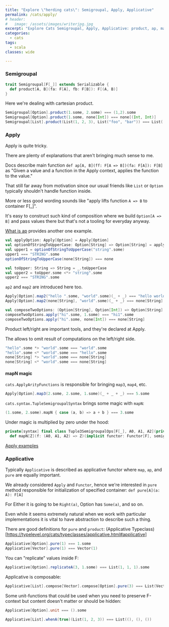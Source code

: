 ```yaml
---
title: "Explore \"herding cats\": Semigroupal, Apply, Applicative"
permalink: /cats/apply/
# header:
#   image: /assets/images/writerjpg.jpg
excerpt: "Explore Cats Semigroupal, Apply, Applicative: product, ap, mapN and friends"
categories:
  - cats
tags:
  - scala
classes: wide

---
```


### Semigroupal

```scala
trait Semigroupal[F[_]] extends Serializable {
  def product[A, B](fa: F[A], fb: F[B]): F[(A, B)]
}
```
Here we're dealing with cartesian product.

```scala
Semigroupal[Option].product(1.some, 2.some) === (1,2).some
Semigroupal[Option].product(1.some, none[Int]) === none[(Int, Int)]
Semigroupal[List].product(List(1, 2, 3), List("foo", "bar")) === List((1, "foo"), (1, "bar"), (2, "foo"), (2, "bar"), (3, "foo"), (3, "bar"))
```

### Apply

Apply is quite tricky.

There are plenty of explanations that aren't bringing much sense to me.

Docs describe main function `def ap[A, B](ff: F[A => B])(fa: F[A]): F[B]` as "Given a value and a function in the Apply context, applies the function to the value."

That still far away from motivation since our usual friends like `List` or `Option` typically shouldn't handle function inside.

More or less good wording sounds like "apply lifts function `A => B` to container F[_]".

It's easy to construct such kind of composition where we build `Option[A => B]` and pass values there but that's not a tooling for everyday anyway.

[What is ap](https://typelevel.org/cats/typeclasses/applicative.html#what-is-ap) provides another one example.

```scala
val applyOption: Apply[Option] = Apply[Option]
val optionOfStringToUpperCase: Option[String] => Option[String] = applyOption.ap[String, String](((s: String) => s.toUpperCase).some)
val upper1 = optionOfStringToUpperCase("string".some)
upper1 === "STRING".some
optionOfStringToUpperCase(none[String]) === none

val toUpper: String => String = _.toUpperCase
val upper2 = toUpper.some <*> "string".some
upper2 === "STRING".some
```

`ap2` and `map2` are introduced here too.

```scala
Apply[Option].map2("hello ".some, "world".some)(_ + _) === "hello world".some
Apply[Option].map2(none[String], "world".some)(_ + _) === none[String]

val composeTwoOptions: (Option[String], Option[Int]) => Option[String] = Apply[Option].ap2(((s: String, i: Int) => s + i).some)
composeTwoOptions.apply("hi".some, 1.some) === "hi1".some
composeTwoOptions.apply("hi".some, none[Int]) === none[String]
```

Product left/right are important tools, and they're declared at Apply.

The allows to omit result of computations on the left/right side.
```scala
"hello".some *> "world".some === "world".some
"hello".some <* "world".some === "hello".some
none[String] *> "world".some === none[String]
none[String] <* "world".some === none[String]
```

#### mapN magic

`cats.ApplyArityFunctions` is responsible for bringing `map3`, `map4`, etc.

```scala
Apply[Option].map3(2.some, 2.some, 1.some)(_ + _ + _) === 5.some
```

`cats.syntax.TupleSemigroupalSyntax` brings some magic with `mapN`:
```scala
(1.some, 2.some).mapN { case (a, b) => a + b } === 3.some
```

Under magic is multiplied by zero under the hood:
```scala
private[syntax] final class Tuple3SemigroupalOps[F[_], A0, A1, A2](private val t3: Tuple3[F[A0], F[A1], F[A2]]) {
  def mapN[Z](f: (A0, A1, A2) => Z)(implicit functor: Functor[F], semigroupal: Semigroupal[F]): F[Z] = Semigroupal.map3(t3._1, t3._2, t3._3)(f)
```

[Apply examples](https://github.com/antonkw/explore-herding-cats/blob/main/src/main/scala/io/github/antonkw/5_apply.worksheet.sc)

### Applicative

Typically `Applicative` is described as applicative functor where `map`, `ap`, and `pure` are equally important.

We already considered `Apply` and `Functor`, hence we're interested in `pure` method responsible for initialization of specified container: `def pure[A](a: A): F[A]`

For Either it is going to be `Right(a)`, Option has `Some(a)`, and so on.

Even while it seems extremely natural when we work with particular implementations it is vital to have abstraction to describe such a thing.

There are good definitions for `pure` and `product`: (Applicative Typeclass)[https://typelevel.org/cats/typeclasses/applicative.html#applicative]

```scala
Applicative[Option].pure(1) === 1.some
Applicative[Vector].pure(1) === Vector(1)
```

You can "replicate" values inside F:
```scala
Applicative[Option].replicateA(3, 1.some) === List(1, 1, 1).some
```


Applicative is composable:
```scala
Applicative[List].compose[Vector].compose[Option].pure(3) === List(Vector(3.some))
```


Some unit-functions that could be used when you need to preserve F-context but content doesn't matter or should be hidden:
```scala
Applicative[Option].unit === ().some

Applicative[List].whenA(true)(List(1, 2, 3)) === List((), (), ())
```
